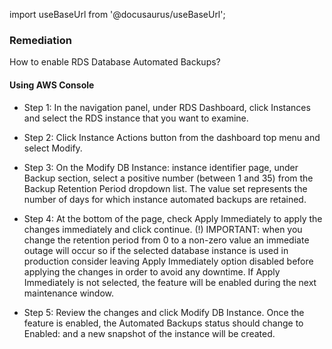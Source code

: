 import useBaseUrl from '@docusaurus/useBaseUrl';

### Remediation
How to enable RDS Database Automated Backups?

#### Using AWS Console

- Step 1: In the navigation panel, under RDS Dashboard, click Instances and select the RDS instance that you want to examine.

- Step 2: Click Instance Actions button from the dashboard top menu and select Modify.

- Step 3: On the Modify DB Instance: instance identifier page, under Backup section, select a positive number (between 1 and 35) from the Backup Retention Period dropdown list. The value set represents the number of days for which instance automated backups are retained.

- Step 4: At the bottom of the page, check Apply Immediately to apply the changes immediately and click continue. (!) IMPORTANT: when you change the retention period from 0 to a non-zero value an immediate outage will occur so if the selected database instance is used in production consider leaving Apply Immediately option disabled before applying the changes in order to avoid any downtime. If Apply Immediately is not selected, the feature will be enabled during the next maintenance window.

- Step 5: Review the changes and click Modify DB Instance. Once the feature is enabled, the Automated Backups status should change to Enabled:
		  and a new snapshot of the instance will be created.